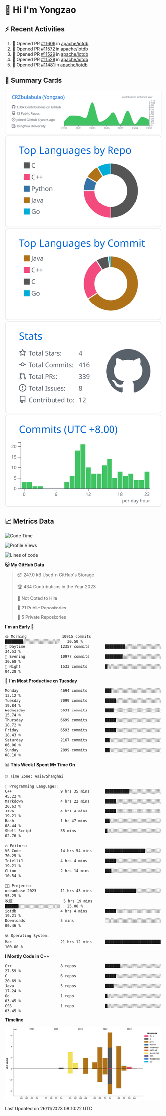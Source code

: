 # 👋 Hi I'm Yongzao

## ⚡ Recent Activities
<!--START_SECTION:activity-->
1. 💪 Opened PR [#11609](https://github.com/apache/iotdb/pull/11609) in [apache/iotdb](https://github.com/apache/iotdb)
2. 💪 Opened PR [#11572](https://github.com/apache/iotdb/pull/11572) in [apache/iotdb](https://github.com/apache/iotdb)
3. 💪 Opened PR [#11529](https://github.com/apache/iotdb/pull/11529) in [apache/iotdb](https://github.com/apache/iotdb)
4. 💪 Opened PR [#11528](https://github.com/apache/iotdb/pull/11528) in [apache/iotdb](https://github.com/apache/iotdb)
5. 💪 Opened PR [#11481](https://github.com/apache/iotdb/pull/11481) in [apache/iotdb](https://github.com/apache/iotdb)
<!--END_SECTION:activity-->

## 🎑 Summary Cards

[![](https://raw.githubusercontent.com/CRZbulabula/CRZbulabula/main/profile-summary-card-output/github/0-profile-details.svg)](https://github.com/vn7n24fzkq/github-profile-summary-cards)
[![](https://raw.githubusercontent.com/CRZbulabula/CRZbulabula/main/profile-summary-card-output/github/1-repos-per-language.svg)](https://github.com/vn7n24fzkq/github-profile-summary-cards) [![](https://raw.githubusercontent.com/CRZbulabula/CRZbulabula/main/profile-summary-card-output/github/2-most-commit-language.svg)](https://github.com/vn7n24fzkq/github-profile-summary-cards)
[![](https://raw.githubusercontent.com/CRZbulabula/CRZbulabula/main/profile-summary-card-output/github/3-stats.svg)](https://github.com/vn7n24fzkq/github-profile-summary-cards) [![](https://raw.githubusercontent.com/CRZbulabula/CRZbulabula/main/profile-summary-card-output/github/4-productive-time.svg)](https://github.com/vn7n24fzkq/github-profile-summary-cards)

## 📈 Metrics Data

<!--START_SECTION:waka-->
![Code Time](http://img.shields.io/badge/Code%20Time-485%20hrs%202%20mins-blue)

![Profile Views](http://img.shields.io/badge/Profile%20Views-2-blue)

![Lines of code](https://img.shields.io/badge/From%20Hello%20World%20I%27ve%20Written-24.6%20million%20lines%20of%20code-blue)

**🐱 My GitHub Data** 

> 📦 247.0 kB Used in GitHub's Storage 
 > 
> 🏆 434 Contributions in the Year 2023
 > 
> 🚫 Not Opted to Hire
 > 
> 📜 21 Public Repositories 
 > 
> 🔑 5 Private Repositories 
 > 
**I'm an Early 🐤** 

```text
🌞 Morning                10915 commits       ████████░░░░░░░░░░░░░░░░░   30.50 % 
🌆 Daytime                12357 commits       █████████░░░░░░░░░░░░░░░░   34.53 % 
🌃 Evening                10977 commits       ████████░░░░░░░░░░░░░░░░░   30.68 % 
🌙 Night                  1533 commits        █░░░░░░░░░░░░░░░░░░░░░░░░   04.28 % 
```
📅 **I'm Most Productive on Tuesday** 

```text
Monday                   4694 commits        ███░░░░░░░░░░░░░░░░░░░░░░   13.12 % 
Tuesday                  7099 commits        █████░░░░░░░░░░░░░░░░░░░░   19.84 % 
Wednesday                5631 commits        ████░░░░░░░░░░░░░░░░░░░░░   15.74 % 
Thursday                 6699 commits        █████░░░░░░░░░░░░░░░░░░░░   18.72 % 
Friday                   6593 commits        █████░░░░░░░░░░░░░░░░░░░░   18.43 % 
Saturday                 2167 commits        ██░░░░░░░░░░░░░░░░░░░░░░░   06.06 % 
Sunday                   2899 commits        ██░░░░░░░░░░░░░░░░░░░░░░░   08.10 % 
```


📊 **This Week I Spent My Time On** 

```text
🕑︎ Time Zone: Asia/Shanghai

💬 Programming Languages: 
C++                      9 hrs 35 mins       ███████████░░░░░░░░░░░░░░   45.22 % 
Markdown                 4 hrs 22 mins       █████░░░░░░░░░░░░░░░░░░░░   20.63 % 
Java                     4 hrs 4 mins        █████░░░░░░░░░░░░░░░░░░░░   19.21 % 
Bash                     1 hr 47 mins        ██░░░░░░░░░░░░░░░░░░░░░░░   08.44 % 
Shell Script             35 mins             █░░░░░░░░░░░░░░░░░░░░░░░░   02.76 % 

🔥 Editors: 
VS Code                  14 hrs 54 mins      ██████████████████░░░░░░░   70.25 % 
IntelliJ                 4 hrs 4 mins        █████░░░░░░░░░░░░░░░░░░░░   19.21 % 
CLion                    2 hrs 14 mins       ███░░░░░░░░░░░░░░░░░░░░░░   10.54 % 

🐱‍💻 Projects: 
oceanbase-2023           11 hrs 43 mins      ██████████████░░░░░░░░░░░   55.25 % 
改题                       5 hrs 19 mins       ██████░░░░░░░░░░░░░░░░░░░   25.08 % 
iotdb                    4 hrs 4 mins        █████░░░░░░░░░░░░░░░░░░░░   19.21 % 
Downloads                5 mins              ░░░░░░░░░░░░░░░░░░░░░░░░░   00.46 % 

💻 Operating System: 
Mac                      21 hrs 12 mins      █████████████████████████   100.00 % 
```

**I Mostly Code in C++** 

```text
C++                      8 repos             ███████░░░░░░░░░░░░░░░░░░   27.59 % 
C                        6 repos             █████░░░░░░░░░░░░░░░░░░░░   20.69 % 
Java                     5 repos             ████░░░░░░░░░░░░░░░░░░░░░   17.24 % 
Go                       1 repo              █░░░░░░░░░░░░░░░░░░░░░░░░   03.45 % 
CSS                      1 repo              █░░░░░░░░░░░░░░░░░░░░░░░░   03.45 % 
```



**Timeline**

![Lines of Code chart](https://raw.githubusercontent.com/CRZbulabula/CRZbulabula/main/assets/bar_graph.png)


 Last Updated on 26/11/2023 08:10:22 UTC
<!--END_SECTION:waka-->

